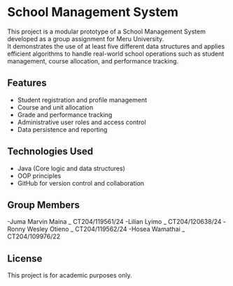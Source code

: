 # School Management System

This project is a modular prototype of a School Management System developed as a group assignment for Meru University.  
It demonstrates the use of at least five different data structures and applies efficient algorithms to handle real-world school operations such as student management, course allocation, and performance tracking.

## Features
- Student registration and profile management  
- Course and unit allocation  
- Grade and performance tracking  
- Administrative user roles and access control  
- Data persistence and reporting  

## Technologies Used
- Java (Core logic and data structures)
- OOP principles
- GitHub for version control and collaboration

## Group Members
-Juma  Marvin Maina   _  CT204/119561/24
-Lilian Lyimo                _  CT204/120638/24
-Ronny Wesley Otieno  _ CT204/119562/24
-Hosea Wamathai         _ CT204/109976/22
## License
This project is for academic purposes only.
